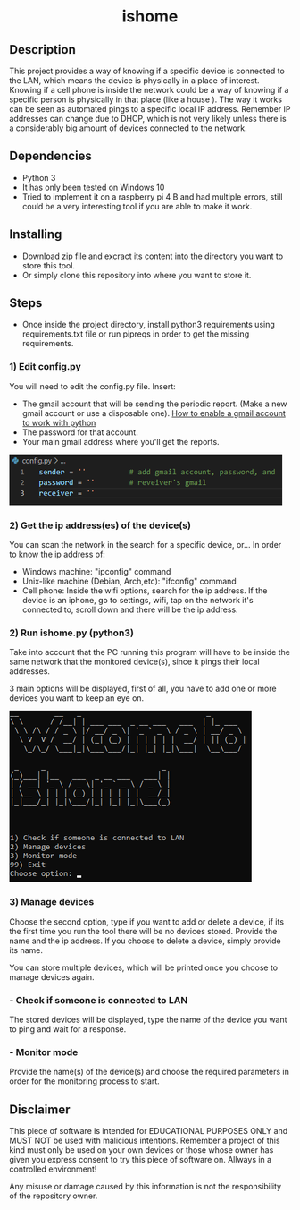 <h1 align = "center">ishome</h1>


## Description

This project provides a way of knowing if a specific device is connected to the LAN, which means the device is physically in a place of interest.  Knowing if a cell phone is inside the network could be a way of knowing if a specific person is physically in that place (like a house ).  The way it works can be seen as automated pings to a specific local IP address.  Remember IP addresses can change due to DHCP, which is not very likely unless there is a considerably big amount of devices connected to the network.

## Dependencies

* Python 3
* It has only been tested on Windows 10
* Tried to implement it on a raspberry pi 4 B and had multiple errors, still could be a very interesting tool if you are able to make it work.

## Installing

* Download zip file and excract its content into the directory you want to store this tool.
* Or simply clone this repository into where you want to store it.


## Steps

* Once inside the project directory, install python3 requirements using requirements.txt file or run pipreqs in order to get the missing requirements.
### 1) Edit config.py
 You will need to edit the config.py file. Insert:
 * The gmail account that will be sending the periodic report. (Make a new gmail account or use a disposable one). [How to enable a gmail account to work with python](https://www.dev2qa.com/how-do-i-enable-less-secure-apps-on-gmail/)
 * The password for that account.
 * Your main gmail address where you'll get the reports. 

![alt text](images/config.png)

### 2) Get the ip address(es) of the device(s)
You can scan the network in the search for a specific device, or...
In order to know the ip address of:
- Windows machine: "ipconfig" command 
- Unix-like machine (Debian, Arch,etc): "ifconfig" command
- Cell phone:  Inside the wifi options, search for the ip address.  If the device is an iphone, go to settings, wifi, tap on the network it's connected to, scroll down and there will be the ip address.

### 2) Run ishome.py (python3)

Take into account that the PC running this program will have to be inside the same network that the monitored device(s), since it pings their local addresses.

3 main options will be displayed, first of all, you have to add one or more devices you want to keep an eye on.

![alt text](images/execute.png)

### 3) Manage devices
Choose the second option, type if you want to add or delete a device, if its the first time you run the tool there will be no devices stored. Provide the name and the ip address.  If you choose to delete a device, simply provide its name.

You can store multiple devices, which will be printed once you choose to manage devices again.

### - Check if someone is connected to LAN
The stored devices will be displayed, type the name of the device you want to ping and wait for a response.

### - Monitor mode

Provide the name(s) of the device(s) and choose the required parameters in order for the monitoring process to start.



## Disclaimer

This piece of software is intended for EDUCATIONAL PURPOSES ONLY and MUST NOT be used with malicious intentions.  Remember a project of this kind must only be used on your own devices or those whose owner has given you express consent to try this piece of software on.  Allways in a controlled environment!


Any misuse or damage caused by this information is not the responsibility of the repository owner. 
